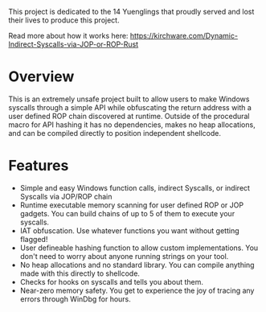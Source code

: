 This project is dedicated to the 14 Yuenglings that proudly served and lost their lives to produce this project.

Read more about how it works here: https://kirchware.com/Dynamic-Indirect-Syscalls-via-JOP-or-ROP-Rust


# Overview 
This is an extremely unsafe project built to allow users to make Windows syscalls through a simple API while obfuscating the return address with a user defined ROP chain discovered at runtime. Outside of the procedural macro for API hashing it has no dependencies, makes no heap allocations, and can be compiled directly to position independent shellcode.

# Features
* Simple and easy Windows function calls, indirect Syscalls, or indirect Syscalls via JOP/ROP chain
* Runtime executable memory scanning for user defined ROP or JOP gadgets. You can build chains of up to 5 of them to execute your syscalls.
* IAT obfuscation. Use whatever functions you want without getting flagged!
* User defineable hashing function to allow custom implementations. You don't need to worry about anyone running strings on your tool.
* No heap allocations and no standard library. You can compile anything made with this directly to shellcode.
* Checks for hooks on syscalls and tells you about them.
* Near-zero memory safety. You get to experience the joy of tracing any errors through WinDbg for hours.
